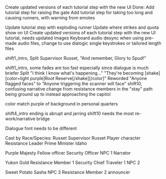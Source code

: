 Create updated versions of each tutorial step with the new UI
Done: Add tutorial step for raising the gate
Add tutorial step for taking too long and causing runners, with warning from emotes


Update tutorial step with exploding runner
Update where strikes and quota show on UI
Create updated versions of each tutorial step with the new UI
tutorial, needs updated images
Keyboard audio desync when using pre-made audio files, change to use dialogic single keystrokes or tailored length files

shift1_intro, Split Supervisor Russet, "And remember, Glory to Spud!"

shift1_intro, some fades are too fast especially since dialogue is much briefer
Split "I think I know what's happening..." "They're becoming [shake][color=light purple]Root Reserve[/shake][/color]"
Reworded "Anyone flagged faces" to "Anyone triggering the scanner will face"
shift10, confusing narrative change from resistance members in the "stay" path being ground up to instead approaching the capitol

color match purple of background in personal quarters

shift4_intro ending is abrupt and jarring
shift10 needs the most re-work/narrative bridge

Dialogue font needs to be different

Cast by Race/Species:
Russet
	Supervisor Russet
	Player character
	Resistance Leader 
	Prime Minister Idaho 

Purple Majesty
	Fellow officer
	Security Officer 
	NPC 1
	Narrator

Yukon Gold
	Resistance Member 1
	Security Chief
	Traveler 1
	NPC 2

Sweet Potato
	Sasha
	NPC 3
	Resistance Member 2
	announcer